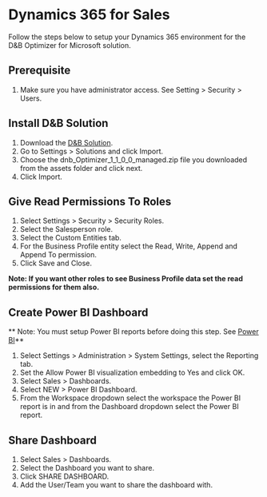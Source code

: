 # Dynamics 365 for Sales

Follow the steps below to setup your Dynamics 365 environment for the D&B Optimizer for Microsoft solution.

## Prerequisite
1. Make sure you have administrator access. See Setting > Security > Users.

## Install D&B Solution
1. Download the <a href="/assets/dnb_Optimizer_1_1_0_0_managed.zip" download>D&B Solution</a>.
2. Go to Settings > Solutions and click Import.
3. Choose the dnb_Optimizer_1_1_0_0_managed.zip file you downloaded from the assets folder and click next.
4. Click Import.

## Give Read Permissions To Roles 
1. Select Settings > Security > Security Roles.
2. Select the Salesperson role.
3. Select the Custom Entities tab.
4. For the Business Profile entity select the Read, Write, Append and Append To permission.
5. Click Save and Close.

**Note: If you want other roles to see Business Profile data set the read permissions for them also.**

## Create Power BI Dashboard
** Note: You must setup Power BI reports before doing this step. See [Power BI](powerbi.md)**

1. Select Settings > Administration > System Settings, select the Reporting tab.
2. Set the Allow Power BI visualization embedding to Yes and click OK.
3. Select Sales > Dashboards.
4. Select NEW > Power BI Dashboard.
5. From the Workspace dropdown select the workspace the Power BI report is in and from the Dashboard dropdown select the Power BI report.

## Share Dashboard
1. Select Sales > Dashboards.
2. Select the Dashboard you want to share.
3. Click SHARE DASHBOARD.
4. Add the User/Team you want to share the dashboard with.